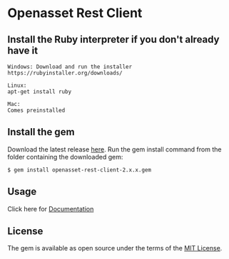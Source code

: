 # Openasset Rest Client

## Install the Ruby interpreter if you don't already have it

    Windows: Download and run the installer
    https://rubyinstaller.org/downloads/
    
    Linux:
    apt-get install ruby
    
    Mac:
    Comes preinstalled
    
## Install the gem

Download the latest release [here](https://github.com/axomic/openasset-rest-ruby/releases). Run the gem install command from the folder containing the downloaded gem:

    
    $ gem install openasset-rest-client-2.x.x.gem

## Usage

Click here for [Documentation](http://52.14.160.162/docs/index)


## License

The gem is available as open source under the terms of the [MIT License](http://opensource.org/licenses/MIT).

